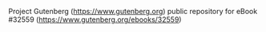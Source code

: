 Project Gutenberg (https://www.gutenberg.org) public repository for eBook #32559 (https://www.gutenberg.org/ebooks/32559)
